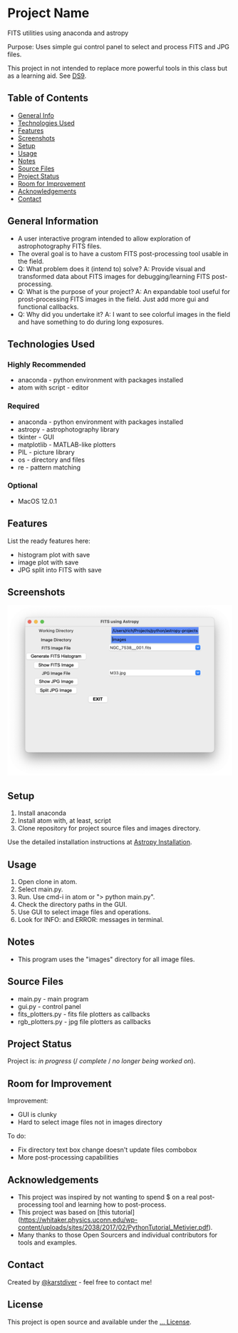 # Project Name
<!--
> Outline a brief description of your project.
> Live demo [_here_](https://www.example.com). <!-- If you have the project hosted somewhere, include the link here. -->

FITS utilities using anaconda and astropy

Purpose:
Uses simple gui control panel to select and process FITS and JPG files.

This project in not intended to replace more powerful tools in this class but as a learning aid. See [DS9](https://mac.softpedia.com/get/Math-Scientific/SAOImage-DS9.shtml).

## Table of Contents
* [General Info](#general-information)
* [Technologies Used](#technologies-used)
* [Features](#features)
* [Screenshots](#screenshots)
* [Setup](#setup)
* [Usage](#usage)
* [Notes](#notes)
* [Source Files](#source-files)
* [Project Status](#project-status)
* [Room for Improvement](#room-for-improvement)
* [Acknowledgements](#acknowledgements)
* [Contact](#contact)
<!-- * [License](#license) -->


## General Information
- A user interactive program intended to allow exploration of astrophotography FITS files.
- The overal goal is to have a custom FITS post-processing tool usable in the field.
- Q: What problem does it (intend to) solve? A: Provide visual and transformed data about FITS images for debugging/learning FITS post-processing.
- Q: What is the purpose of your project? A:  An expandable tool useful for prost-processing FITS images in the field. Just add more gui and functional callbacks.
- Q: Why did you undertake it? A:  I want to see colorful images in the field and have something to do during long exposures.

## Technologies Used

### Highly Recommended
- anaconda - python environment with packages installed
- atom with script - editor

### Required
- anaconda - python environment with packages installed
- astropy - astrophotography library
- tkinter - GUI
- matplotlib - MATLAB-like plotters
- PIL - picture library
- os - directory and files
- re - pattern matching

### Optional
- MacOS 12.0.1

## Features
List the ready features here:
- histogram plot with save
- image plot with save
- JPG split into FITS with save

## Screenshots
![Example screenshot](./img/screenshot.png)
<!-- If you have screenshots you'd like to share, include them here. -->

## Setup
<!-- What are the project requirements/dependencies? Where are they listed? A requirements.txt or a Pipfile.lock file perhaps? Where is it located?

Proceed to describe how to install / setup one's local environment / get started with the project. -->
1. Install anaconda
2. Install atom with, at least, script
3. Clone repository for project source files and images directory.

Use the detailed installation instructions at [Astropy Installation](https://docs.astropy.org/en/stable/install.html).


## Usage
<!-- How does one go about using it?
Provide various use cases and code examples here.

`write-your-code-here` -->

1. Open clone in atom.
2. Select main.py.
3. Run.  Use cmd-i in atom or "> python main.py".
4. Check the directory paths in the GUI.
5. Use GUI to select image files and operations.
6. Look for INFO: and ERROR: messages in terminal.

## Notes
- This program uses the "images" directory for all image files.

## Source Files
- main.py - main program
- gui.py - control panel
- fits_plotters.py - fits file plotters as callbacks
- rgb_plotters.py - jpg file plotters as callbacks

## Project Status
Project is: *_in progress_* (/ _complete_ / _no longer being worked on_).

<!--If you are no longer working on it, provide reasons why. -->

## Room for Improvement
<!-- Include areas you believe need improvement / could be improved. Also add TODOs for future development.

Room for improvement:
- Improvement to be done 1
- Improvement to be done 2

To do:
- Feature to be added 1
- Feature to be added 2 -->

Improvement:
- GUI is clunky
- Hard to select image files not in images directory

To do:
- Fix directory text box change doesn't update files combobox
- More post-processing capabilities

## Acknowledgements
<!-- Give credit here. -->
- This project was inspired by not wanting to spend $ on a real post-processing tool and learning how to post-process.
- This project was based on [this tutorial]
(https://whitaker.physics.uconn.edu/wp-content/uploads/sites/2038/2017/02/PythonTutorial_Metivier.pdf).
- Many thanks to those Open Sourcers and individual contributors for tools and examples.


## Contact
Created by [@karstdiver](https://www..../) - feel free to contact me!


<!-- Optional -->
## License
This project is open source and available under the [... License]().

<!-- You don't have to include all sections - just the one's relevant to your project -->
